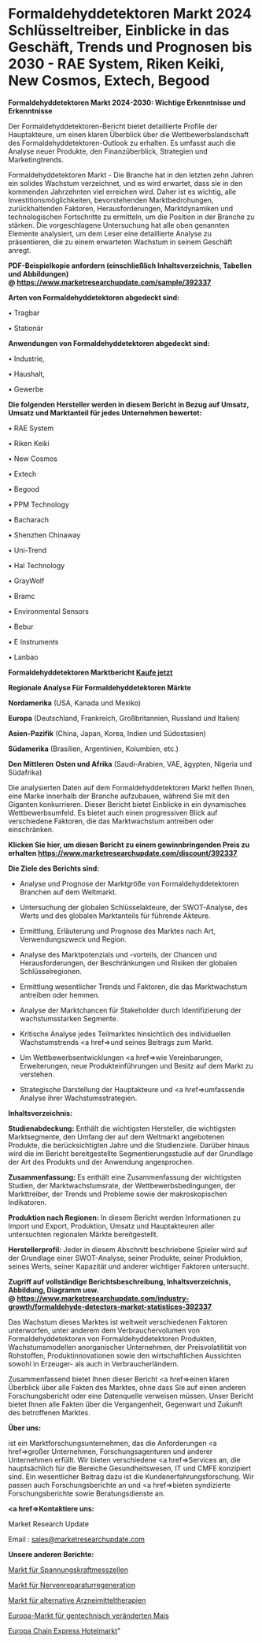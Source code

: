 # Formaldehyddetektoren Markt 2024 Schlüsseltreiber, Einblicke in das Geschäft, Trends und Prognosen bis 2030 - RAE System, Riken Keiki, New Cosmos, Extech, Begood

<strong>Formaldehyddetektoren Markt 2024-2030: Wichtige Erkenntnisse und Erkenntnisse</strong>

Der Formaldehyddetektoren-Bericht bietet detaillierte Profile der Hauptakteure, um einen klaren Überblick über die Wettbewerbslandschaft des Formaldehyddetektoren-Outlook zu erhalten. Es umfasst auch die Analyse neuer Produkte, den Finanzüberblick, Strategien und Marketingtrends.

Formaldehyddetektoren Markt - Die Branche hat in den letzten zehn Jahren ein solides Wachstum verzeichnet, und es wird erwartet, dass sie in den kommenden Jahrzehnten viel erreichen wird. Daher ist es wichtig, alle Investitionsmöglichkeiten, bevorstehenden Marktbedrohungen, zurückhaltenden Faktoren, Herausforderungen, Marktdynamiken und technologischen Fortschritte zu ermitteln, um die Position in der Branche zu stärken. Die vorgeschlagene Untersuchung hat alle oben genannten Elemente analysiert, um dem Leser eine detaillierte Analyse zu präsentieren, die zu einem erwarteten Wachstum in seinem Geschäft anregt.

<strong><b>PDF-Beispielkopie anfordern (einschließlich Inhaltsverzeichnis, Tabellen und Abbildungen) @ </b></strong><strong><a href=https://www.marketresearchupdate.com/sample/392337><strong>https://www.marketresearchupdate.com/sample/392337</u></a></strong></strong>

<strong>Arten von Formaldehyddetektoren abgedeckt sind:</strong>

• Tragbar

• Stationär

<strong>Anwendungen von Formaldehyddetektoren abgedeckt sind:</strong>

• Industrie,

• Haushalt,

• Gewerbe

<strong>Die folgenden Hersteller werden in diesem Bericht in Bezug auf Umsatz, Umsatz und Marktanteil für jedes Unternehmen bewertet:</strong>

• RAE System

• Riken Keiki

• New Cosmos

• Extech

• Begood

• PPM Technology

• Bacharach

• Shenzhen Chinaway

• Uni-Trend

• Hal Technology

• GrayWolf

• Bramc

• Environmental Sensors

• Bebur

• E Instruments

• Lanbao

<strong>Formaldehyddetektoren Marktbericht <a href=https://www.marketresearchupdate.com/buynow/392337>Kaufe jetzt</a></strong>

<strong>Regionale Analyse Für Formaldehyddetektoren Märkte</strong>

<strong>Nordamerika</strong> (USA, Kanada und Mexiko)

<strong>Europa</strong> (Deutschland, Frankreich, Großbritannien, Russland und Italien)

<strong>Asien-Pazifik</strong> (China, Japan, Korea, Indien und Südostasien)

<strong>Südamerika</strong> (Brasilien, Argentinien, Kolumbien, etc.)

<strong>Den Mittleren</strong> <strong>Osten und Afrika</strong> (Saudi-Arabien, VAE, ägypten, Nigeria und Südafrika)

Die analysierten Daten auf dem Formaldehyddetektoren Markt helfen Ihnen, eine Marke innerhalb der Branche aufzubauen, während Sie mit den Giganten konkurrieren. Dieser Bericht bietet Einblicke in ein dynamisches Wettbewerbsumfeld. Es bietet auch einen progressiven Blick auf verschiedene Faktoren, die das Marktwachstum antreiben oder einschränken.

<strong>Klicken Sie hier, um diesen Bericht zu einem gewinnbringenden Preis zu erhalten
</strong><strong><a href=https://www.marketresearchupdate.com/discount/392337>https://www.marketresearchupdate.com/discount/392337</b></u></strong></a>

<strong>Die Ziele des Berichts sind:</strong>

- Analyse und Prognose der Marktgröße von Formaldehyddetektoren Branchen auf dem Weltmarkt.

- Untersuchung der globalen Schlüsselakteure, der SWOT-Analyse, des Werts und des globalen Marktanteils für führende Akteure.

- Ermittlung, Erläuterung und Prognose des Marktes nach Art, Verwendungszweck und Region.

- Analyse des Marktpotenzials und -vorteils, der Chancen und Herausforderungen, der Beschränkungen und Risiken der globalen Schlüsselregionen.

- Ermittlung wesentlicher Trends und Faktoren, die das Marktwachstum antreiben oder hemmen.

- Analyse der Marktchancen für Stakeholder durch Identifizierung der wachstumsstarken Segmente.

- Kritische Analyse jedes Teilmarktes hinsichtlich des individuellen Wachstumstrends <a href=>und</a> seines Beitrags zum Markt.

- Um Wettbewerbsentwicklungen <a href=>wie</a> Vereinbarungen, Erweiterungen, neue Produkteinführungen und Besitz auf dem Markt zu verstehen.

- Strategische Darstellung der Hauptakteure und <a href=>umfas</a>sende Analyse ihrer Wachstumsstrategien.

<strong>Inhaltsverzeichnis:</strong>

<strong>Studienabdeckung:</strong> Enthält die wichtigsten Hersteller, die wichtigsten Marktsegmente, den Umfang der auf dem Weltmarkt angebotenen Produkte, die berücksichtigten Jahre und die Studienziele. Darüber hinaus wird die im Bericht bereitgestellte Segmentierungsstudie auf der Grundlage der Art des Produkts und der Anwendung angesprochen.

<strong>Zusammenfassung:</strong> Es enthält eine Zusammenfassung der wichtigsten Studien, der Marktwachstumsrate, der Wettbewerbsbedingungen, der Markttreiber, der Trends und Probleme sowie der makroskopischen Indikatoren.

<strong>Produktion nach Regionen:</strong> In diesem Bericht werden Informationen zu Import und Export, Produktion, Umsatz und Hauptakteuren aller untersuchten regionalen Märkte bereitgestellt.

<strong>Herstellerprofil:</strong> Jeder in diesem Abschnitt beschriebene Spieler wird auf der Grundlage einer SWOT-Analyse, seiner Produkte, seiner Produktion, seines Werts, seiner Kapazität und anderer wichtiger Faktoren untersucht.

<strong><b>Zugriff auf vollständige Berichtsbeschreibung, Inhaltsverzeichnis, Abbildung, Diagramm usw. @ </b></strong><strong><a href=https://www.marketresearchupdate.com/industry-growth/formaldehyde-detectors-market-statistices-392337>https://www.marketresearchupdate.com/industry-growth/formaldehyde-detectors-market-statistices-392337</a></strong>

Das Wachstum dieses Marktes ist weltweit verschiedenen Faktoren unterworfen, unter anderem dem Verbrauchervolumen von Formaldehyddetektoren von Formaldehyddetektoren Produkten, Wachstumsmodellen anorganischer Unternehmen, der Preisvolatilität von Rohstoffen, Produktinnovationen sowie den wirtschaftlichen Aussichten sowohl in Erzeuger- als auch in Verbraucherländern.

Zusammenfassend bietet Ihnen dieser Bericht <a href=>einen</a> klaren Überblick über alle Fakten des Marktes, ohne dass Sie auf einen anderen Forschungsbericht oder eine Datenquelle verweisen müssen. Unser Bericht bietet Ihnen alle Fakten über die Vergangenheit, Gegenwart und Zukunft des betroffenen Marktes.

<strong>Über uns:</strong>

 ist ein Marktforschungsunternehmen, das die Anforderungen <a href=>großer</a> Unternehmen, Forschungsagenturen und anderer Unternehmen erfüllt. Wir bieten verschiedene <a href=>Services</a> an, die hauptsächlich für die Bereiche Gesundheitswesen, IT und CMFE konzipiert sind. Ein wesentlicher Beitrag dazu ist die Kundenerfahrungsforschung. Wir passen auch Forschungsberichte an und <a href=>bieten</a> syndizierte Forschungsberichte sowie Beratungsdienste an.

<strong><a href=>Kontaktiere uns:</a></strong>

Market Research Update

Email : sales@marketresearchupdate.com

<strong>Unsere anderen Berichte:</strong>

<a href=https://www.linkedin.com/pulse/tension-load-cells-market-size-growth-set-surge>Markt für Spannungskraftmesszellen</a>

<a href=https://www.linkedin.com/pulse/nerve-repair-regeneration-market-size-emerging>Markt für Nervenreparaturregeneration</a>

<a href=https://www.linkedin.com/pulse/alternative-medicines-therapies-market-sizing-up-anticipating>Markt für alternative Arzneimitteltherapien</a>

<a href=https://www.linkedin.com/pulse/europe-gmo-corn-market-growing-rapidly-latest>Europa-Markt für gentechnisch veränderten Mais</a>

<a href=https://www.linkedin.com/pulse/europe-chain-express-hotel-market-2023-top-industry-shr5f/>Europa Chain Express Hotelmarkt</a>"
